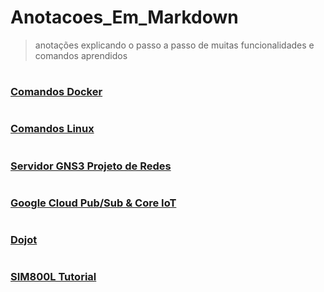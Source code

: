 # Anotacoes_Em_Markdown

> anotações explicando o passo a passo de muitas funcionalidades e comandos aprendidos

#

### [Comandos Docker](docker/docker.md)

#

### [Comandos Linux](comandos-linux/comandos-linux.md)

#

### [Servidor GNS3 Projeto de Redes](projeto-redes/projeto-redes.md)

#

### [Google Cloud Pub/Sub & Core IoT](gce-pubsub-coreiot/gce-pubsub-coreiot.md)

#

### [Dojot](estudos-dojot/estudos-dojot.md)

#

### [SIM800L Tutorial](sim800l-commands/sim800l-commands.md)

